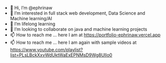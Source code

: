- 👋 Hi, I’m @ephrinaw
- 👀 I’m interested in full stack web development, Data Science and Machine learning/AI
- 🌱 I’m lifelong learning 
- 💞️ I’m looking to collaborate on java and machine learning projects
- 📫 How to reach me ... here I am  at https://portfolio-ephrinaw.vercel.app
- 📫 How to reach me ... here I am again with sample videos at https://www.youtube.com/playlist?list=PLsLBckXxvWdUktWaExEPNMsD9Wg8UIlo0
<!---
ephrinaw/ephrinaw is a ✨ special ✨ repository because its `README.md` (this file) appears on your GitHub profile.
You can click the Preview link to take a look at your changes.
--->
